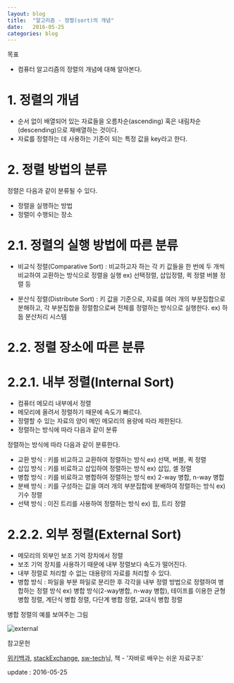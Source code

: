 ```yaml
---
layout: blog
title:  "알고리즘 - 정렬(sort)의 개념"
date:   2016-05-25
categories: blog
---
```

목표
- 컴퓨터 알고리즘의 정렬의 개념에 대해 알아본다.

# 1. 정렬의 개념

- 순서 없이 배열되어 있는 자료들을 오름차순(ascending) 혹은 내림차순(descending)으로 재배열하는 것이다.
- 자료를 정렬하는 데 사용하는 기준이 되는 특정 값을 key라고 한다.

# 2. 정렬 방법의 분류

정렬은 다음과 같이 분류될 수 있다.

- 정렬을 실행하는 방법
- 정렬이 수행되는 장소

# 2.1. 정렬의 실행 방법에 따른 분류

- 비교식 정렬(Comparative Sort) : 비교하고자 하는 각 키 값들을 한 번에 두 개씩 비교하여 교환하는 방식으로 정렬을 실행 ex) 선택정렬, 삽입정렬, 퀵 정렬 버블 정렬 등

- 분산식 정렬(Distribute Sort) : 키 값을 기준으로, 자료를 여러 개의 부분집합으로 분해하고, 각 부분집합을 정렬함으로써 전체를 정렬하는 방식으로 실행한다. ex) 하둡 분산처리 시스템

# 2.2. 정렬 장소에 따른 분류

# 2.2.1. 내부 정렬(Internal Sort)

- 컴퓨터 메모리 내부에서 정렬
- 메모리에 올려서 정렬하기 때문에 속도가 빠르다.
- 정렬할 수 있는 자료의 양이 메인 메모리의 용량에 따라 제한된다.
- 정렬하는 방식에 따라 다음과 같이 분류

정렬하는 방식에 따라 다음과 같이 분류한다.

- 교환 방식 : 키를 비교하고 교환하여 정렬하는 방식 ex) 선택, 버블, 퀵 정렬
- 삽입 방식 : 키를 비료하고 삽입하여 정렬하는 방식 ex) 삽입, 셸 정렬
- 병합 방식 : 키를 비료하고 병합하여 정렬하는 방식 ex) 2-way 병합, n-way 병합
- 분배 방식 : 키를 구성하는 값을 여러 개의 부분집합에 분배하여 정렬하는 방식 ex) 기수 정렬
- 선택 방식 : 이진 트리를 사용하여 정렬하는 방식 ex) 힙, 트리 정렬

# 2.2.2. 외부 정렬(External Sort)

- 메모리의 외부인 보조 기억 장치에서 정렬
- 보조 기억 장치를 사용하기 때문에 내부 정렬보다 속도가 떨어진다.
- 내부 정렬로 처리할 수 없는 대용량의 자료를 처리할 수 있다.
- 병합 방식 : 파일을 부분 파일로 분리한 후 각각을 내부 정렬 방법으로 정렬하여 병합하는 정렬 방식 ex) 병합 방식(2-way병합, n-way 병합), 테이프를 이용한 균형 병합 정렬, 계단식 병합 정렬, 다단계 병합 정렬, 교대식 병합 정렬

병합 정렬의 예를 보여주는 그림

![external](https://s3-ap-northeast-1.amazonaws.com/dongjoo/poster/algorithm/external-sort.png)



참고문헌

[위키백과][위키백과], [stackExchange][stackExchange], [sw-tech][sw-tech]님,  책 - '자바로 배우는 쉬운 자료구조'

[위키백과]: https://en.wikipedia.org/wiki/Comparison_sort
[stackExchange]: http://cs.stackexchange.com/questions/49504/how-to-understand-the-storing-mechanism-used-in-external-merge-sort
[sw-tech]: http://sw-tech.tistory.com/entry/%EC%A0%95%EB%A0%AC%EC%99%B8%EB%B6%80%EC%A0%95%EB%A0%AC

update : 2016-05-25